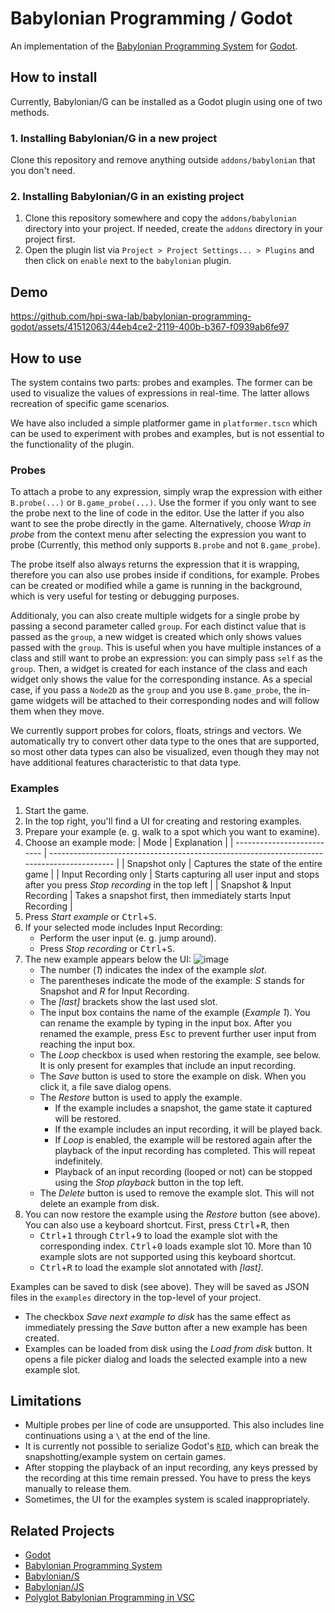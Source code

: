 # Babylonian Programming / Godot

An implementation of the [Babylonian Programming System][babylonian_programming] for [Godot][godot].

## How to install

Currently, Babylonian/G can be installed as a Godot plugin using one of two methods.

### 1. Installing Babylonian/G in a new project

Clone this repository and remove anything outside `addons/babylonian` that you don't need.

### 2. Installing Babylonian/G in an existing project

1. Clone this repository somewhere and copy the `addons/babylonian` directory into your project. If needed, create the `addons` directory in your project first.
2. Open the plugin list via `Project > Project Settings... > Plugins` and then click on `enable` next to the `babylonian` plugin.

## Demo

https://github.com/hpi-swa-lab/babylonian-programming-godot/assets/41512063/44eb4ce2-2119-400b-b367-f0939ab6fe97

## How to use

The system contains two parts: probes and examples. The former can be used to visualize the values of expressions in real-time. The latter allows recreation of specific game scenarios.

We have also included a simple platformer game in `platformer.tscn` which can be used to experiment with probes and examples, but is not essential to the functionality of the plugin.

### Probes

To attach a probe to any expression, simply wrap the expression with either `B.probe(...)` or `B.game_probe(...)`. Use the former if you only want to see the probe next to the line of code in the editor. Use the latter if you also want to see the probe directly in the game. Alternatively, choose _Wrap in probe_ from the context menu after selecting the expression you want to probe (Currently, this method only supports `B.probe` and not `B.game_probe`).

The probe itself also always returns the expression that it is wrapping, therefore you can also use probes inside if conditions, for example. Probes can be created or modified while a game is running in the background, which is very useful for testing or debugging purposes.

Additionaly, you can also create multiple widgets for a single probe by passing a second parameter called `group`. For each distinct value that is passed as the `group`, a new widget is created which only shows values passed with the `group`. This is useful when you have multiple instances of a class and still want to probe an expression: you can simply pass `self` as the `group`. Then, a widget is created for each instance of the class and each widget only shows the value for the corresponding instance. As a special case, if you pass a `Node2D` as the `group` and you use `B.game_probe`, the in-game widgets will be attached to their corresponding nodes and will follow them when they move.

We currently support probes for colors, floats, strings and vectors. We automatically try to convert other data type to the ones that are supported, so most other data types can also be visualized, even though they may not have additional features characteristic to that data type.

### Examples

1. Start the game.
2. In the top right, you'll find a UI for creating and restoring examples.
3. Prepare your example (e. g. walk to a spot which you want to examine).
4. Choose an example mode:
   | Mode                       | Explanation                                                                                |
   | -------------------------- | ------------------------------------------------------------------------------------------ |
   | Snapshot only              | Captures the state of the entire game                                                      |
   | Input Recording only       | Starts capturing all user input and stops after you press _Stop recording_ in the top left |
   | Snapshot & Input Recording | Takes a snapshot first, then immediately starts Input Recording                            |
4. Press _Start example_ or <kbd>Ctrl</kbd>+<kbd>S</kbd>.
5. If your selected mode includes Input Recording:
    - Perform the user input (e. g. jump around).
    - Press _Stop recording_ or <kbd>Ctrl</kbd>+<kbd>S</kbd>.
7. The new example appears below the UI:
    ![image](https://hackmd.io/_uploads/SyfWEySo6.png)
    - The number (_1_) indicates the index of the example _slot_.
    - The parentheses indicate the mode of the example: _S_ stands for Snapshot and _R_ for Input Recording.
    - The _[last]_ brackets show the last used slot.
    - The input box contains the name of the example (_Example 1_). You can rename the example by typing in the input box. After you renamed the example, press <kbd>Esc</kbd> to prevent further user input from reaching the input box.
    - The _Loop_ checkbox is used when restoring the example, see below. It is only present for examples that include an input recording.
    - The _Save_ button is used to store the example on disk. When you click it, a file save dialog opens.
    - The _Restore_ button is used to apply the example.
        - If the example includes a snapshot, the game state it captured will be restored.
        - If the example includes an input recording, it will be played back.
        - If _Loop_ is enabled, the example will be restored again after the playback of the input recording has completed. This will repeat indefinitely.
        - Playback of an input recording (looped or not) can be stopped using the _Stop playback_ button in the top left.
    - The _Delete_ button is used to remove the example slot. This will not delete an example from disk.
8. You can now restore the example using the _Restore_ button (see above). You can also use a keyboard shortcut. First, press <kbd>Ctrl</kbd>+<kbd>R</kbd>, then
   - <kbd>Ctrl</kbd>+<kbd>1</kbd> through <kbd>Ctrl</kbd>+<kbd>9</kbd> to load the example slot with the corresponding index. <kbd>Ctrl</kbd>+<kbd>0</kbd> loads example slot 10. More than 10 example slots are not supported using this keyboard shortcut.
   - <kbd>Ctrl</kbd>+<kbd>R</kbd> to load the example slot annotated with _[last]_.

Examples can be saved to disk (see above). They will be saved as JSON files in the `examples` directory in the top-level of your project.
- The checkbox _Save next example to disk_ has the same effect as immediately pressing the _Save_ button after a new example has been created.
- Examples can be loaded from disk using the _Load from disk_ button. It opens a file picker dialog and loads the selected example into a new example slot.

## Limitations

- Multiple probes per line of code are unsupported. This also includes line continuations using a `\` at the end of the line.
- It is currently not possible to serialize Godot's [`RID`](https://docs.godotengine.org/en/stable/classes/class_rid.html), which can break the snapshotting/example system on certain games.
- After stopping the playback of an input recording, any keys pressed by the recording at this time remain pressed. You have to press the keys manually to release them.
- Sometimes, the UI for the examples system is scaled inappropriately.

## Related Projects

- [Godot][godot]
- [Babylonian Programming System][babylonian_programming]
- [Babylonian/S][babylonian_s]
- [Babylonian/JS][babylonian_js]
- [Polyglot Babylonian Programming in VSC][babylonian_vsc]

[godot]: https://godotengine.org/
[babylonian_programming]: https://doi.org/10.22152/programming-journal.org/2019/3/9
[babylonian_s]: https://github.com/hpi-swa-lab/babylonian-programming-smalltalk
[babylonian_js]: https://lively-kernel.org/lively4/lively4-core/start.html?load=https://lively-kernel.org/lively4/lively4-core/src/babylonian-programming-editor/demos/index.md
[babylonian_vsc]: https://github.com/hpi-swa/polyglot-live-programming

